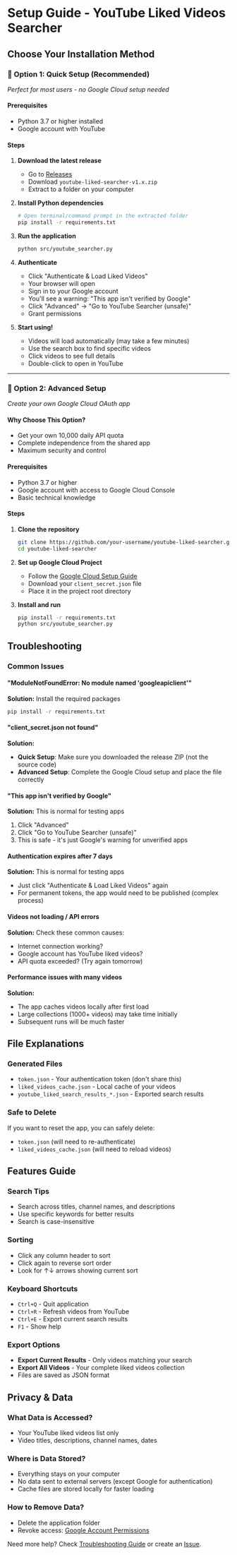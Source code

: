 
# Setup Guide - YouTube Liked Videos Searcher

## Choose Your Installation Method

### 🚀 Option 1: Quick Setup (Recommended)
*Perfect for most users - no Google Cloud setup needed*

#### Prerequisites
- Python 3.7 or higher installed
- Google account with YouTube

#### Steps
1. **Download the latest release**
   - Go to [Releases](https://github.com/your-username/youtube-liked-searcher/releases)
   - Download `youtube-liked-searcher-v1.x.zip`
   - Extract to a folder on your computer

2. **Install Python dependencies**
   ```bash
   # Open terminal/command prompt in the extracted folder
   pip install -r requirements.txt
   ```

3. **Run the application**
   ```bash
   python src/youtube_searcher.py
   ```

4. **Authenticate**
   - Click "Authenticate & Load Liked Videos"
   - Your browser will open
   - Sign in to your Google account
   - You'll see a warning: "This app isn't verified by Google"
   - Click "Advanced" → "Go to YouTube Searcher (unsafe)" 
   - Grant permissions

5. **Start using!**
   - Videos will load automatically (may take a few minutes)
   - Use the search box to find specific videos
   - Click videos to see full details
   - Double-click to open in YouTube

---

### 🔧 Option 2: Advanced Setup
*Create your own Google Cloud OAuth app*

#### Why Choose This Option?
- Get your own 10,000 daily API quota
- Complete independence from the shared app
- Maximum security and control

#### Prerequisites
- Python 3.7 or higher
- Google account with access to Google Cloud Console
- Basic technical knowledge

#### Steps
1. **Clone the repository**
   ```bash
   git clone https://github.com/your-username/youtube-liked-searcher.git
   cd youtube-liked-searcher
   ```

2. **Set up Google Cloud Project**
   - Follow the [Google Cloud Setup Guide](google-cloud-setup.md)
   - Download your `client_secret.json` file
   - Place it in the project root directory

3. **Install and run**
   ```bash
   pip install -r requirements.txt
   python src/youtube_searcher.py
   ```

## Troubleshooting

### Common Issues

#### "ModuleNotFoundError: No module named 'googleapiclient'"
**Solution:** Install the required packages
```bash
pip install -r requirements.txt
```

#### "client_secret.json not found"
**Solution:** 
- **Quick Setup**: Make sure you downloaded the release ZIP (not the source code)
- **Advanced Setup**: Complete the Google Cloud setup and place the file correctly

#### "This app isn't verified by Google"
**Solution:** This is normal for testing apps
1. Click "Advanced"
2. Click "Go to YouTube Searcher (unsafe)"
3. This is safe - it's just Google's warning for unverified apps

#### Authentication expires after 7 days
**Solution:** This is normal for testing apps
- Just click "Authenticate & Load Liked Videos" again
- For permanent tokens, the app would need to be published (complex process)

#### Videos not loading / API errors
**Solution:** Check these common causes:
- Internet connection working?
- Google account has YouTube liked videos?
- API quota exceeded? (Try again tomorrow)

#### Performance issues with many videos
**Solution:** 
- The app caches videos locally after first load
- Large collections (1000+ videos) may take time initially
- Subsequent runs will be much faster

## File Explanations

### Generated Files
- `token.json` - Your authentication token (don't share this)
- `liked_videos_cache.json` - Local cache of your videos
- `youtube_liked_search_results_*.json` - Exported search results

### Safe to Delete
If you want to reset the app, you can safely delete:
- `token.json` (will need to re-authenticate)
- `liked_videos_cache.json` (will need to reload videos)

## Features Guide

### Search Tips
- Search across titles, channel names, and descriptions
- Use specific keywords for better results
- Search is case-insensitive

### Sorting
- Click any column header to sort
- Click again to reverse sort order
- Look for ↑↓ arrows showing current sort

### Keyboard Shortcuts
- `Ctrl+Q` - Quit application
- `Ctrl+R` - Refresh videos from YouTube
- `Ctrl+E` - Export current search results
- `F1` - Show help

### Export Options
- **Export Current Results** - Only videos matching your search
- **Export All Videos** - Your complete liked videos collection
- Files are saved as JSON format

## Privacy & Data

### What Data is Accessed?
- Your YouTube liked videos list only
- Video titles, descriptions, channel names, dates

### Where is Data Stored?
- Everything stays on your computer
- No data sent to external servers (except Google for authentication)
- Cache files are stored locally for faster loading

### How to Remove Data?
- Delete the application folder
- Revoke access: [Google Account Permissions](https://myaccount.google.com/permissions)

Need more help? Check [Troubleshooting Guide](troubleshooting.md) or create an [Issue](https://github.com/your-username/youtube-liked-searcher/issues).


